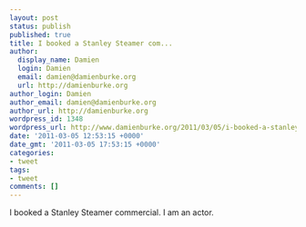 ```yaml
---
layout: post
status: publish
published: true
title: I booked a Stanley Steamer com...
author:
  display_name: Damien
  login: Damien
  email: damien@damienburke.org
  url: http://damienburke.org
author_login: Damien
author_email: damien@damienburke.org
author_url: http://damienburke.org
wordpress_id: 1348
wordpress_url: http://www.damienburke.org/2011/03/05/i-booked-a-stanley-steamer-com/
date: '2011-03-05 12:53:15 +0000'
date_gmt: '2011-03-05 17:53:15 +0000'
categories:
- tweet
tags:
- tweet
comments: []
---
```

<p>I booked a Stanley Steamer commercial. I am an actor.</p>

